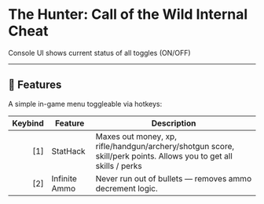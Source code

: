 # The Hunter: Call of the Wild Internal Cheat

Console UI shows current status of all toggles (ON/OFF)

---

## 🔧 Features

A simple in-game menu toggleable via hotkeys:

| Keybind | Feature           | Description                                                                                                       |
|--------:|-------------------|-------------------------------------------------------------------------------------------------------------------|
|   [1]   | StatHack          | Maxes out money, xp, rifle/handgun/archery/shotgun score, skill/perk points. Allows you to get all skills / perks |
|   [2]   | Infinite Ammo     | Never run out of bullets — removes ammo decrement logic.                                                          |
